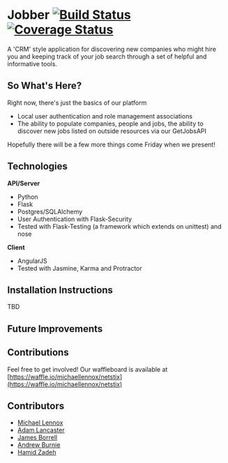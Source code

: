# Jobber [![Build Status](https://travis-ci.org/michaellennox/jobber.svg?branch=master)](https://travis-ci.org/michaellennox/jobber) [![Coverage Status](https://coveralls.io/repos/github/michaellennox/jobber/badge.svg?branch=coveralls)](https://coveralls.io/github/michaellennox/jobber?branch=coveralls)

A 'CRM' style application for discovering new companies who might hire you and keeping track of your job search through a set of helpful and informative tools.

## So What's Here?

Right now, there's just the basics of our platform

* Local user authentication and role management associations
* The ability to populate companies, people and jobs, the ability to discover new jobs listed on outside resources via our GetJobsAPI

Hopefully there will be a few more things come Friday when we present!

## Technologies

__API/Server__

* Python
* Flask
* Postgres/SQLAlchemy
* User Authentication with Flask-Security
* Tested with Flask-Testing (a framework which extends on unittest) and nose

__Client__
* AngularJS
* Tested with Jasmine, Karma and Protractor

## Installation Instructions

TBD

## Future Improvements

## Contributions

Feel free to get involved! Our waffleboard is available at [https://waffle.io/michaellennox/netstix](https://waffle.io/michaellennox/netstix)

## Contributors

* [Michael Lennox](https://github.com/michaellennox)
* [Adam Lancaster](https://github.com/Adzz)
* [James Borrell](https://github.com/JBorrell)
* [Andrew Burnie](https://github.com/Andrew47)
* [Hamid Zadeh](https://github.com/genzade)
